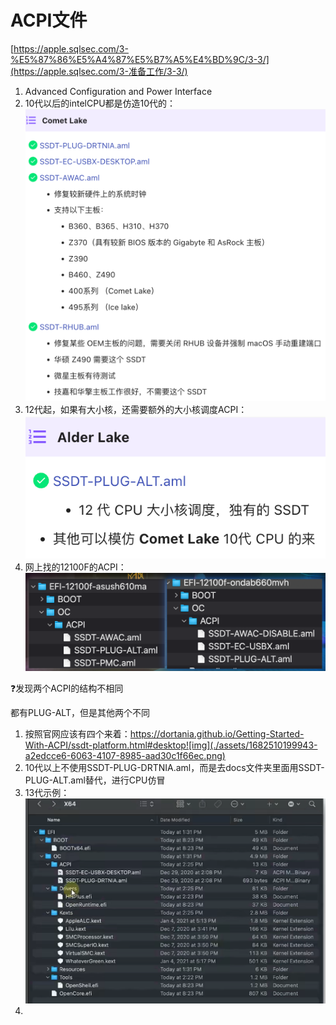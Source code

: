 # ACPI文件

[https://apple.sqlsec.com/3-%E5%87%86%E5%A4%87%E5%B7%A5%E4%BD%9C/3-3/](https://apple.sqlsec.com/3-准备工作/3-3/)

1. Advanced Configuration and Power Interface
2. 10代以后的intelCPU都是仿造10代的：![img](./assets/1682508406018-5e3fa1d7-7d59-4045-9040-cf20d6074d45.png)
3. 12代起，如果有大小核，还需要额外的大小核调度ACPI：![img](./assets/1682508447509-ff8dacfa-7aad-46f4-a8d9-e033548a5f84.png)
4. 网上找的12100F的ACPI：![img](./assets/1682508764667-7c6139e3-32ce-42b2-a18c-8d02d18bdfba.png)

❓发现两个ACPI的结构不相同

都有PLUG-ALT，但是其他两个不同

1. 按照官网应该有四个来着：https://dortania.github.io/Getting-Started-With-ACPI/ssdt-platform.html#desktop![img](./assets/1682510199943-a2edcce6-6063-4107-8985-aad30c1f66ec.png)
2. 10代以上不使用SSDT-PLUG-DRTNIA.aml，而是去docs文件夹里面用SSDT-PLUG-ALT.aml替代，进行CPU仿冒
3. 13代示例：![img](./assets/1682656208593-ad312b12-b2ff-4d25-8c7b-48bd400078dc.png)
4. 